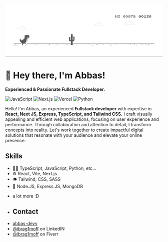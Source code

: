 ![Alt Text](./dino.gif)

# 👋 Hey there, I'm Abbas!
**Experienced & Passionate Fullstack Developer.**

![JavaScript](https://img.shields.io/badge/Code-JavaScript-informational?style=flat&logo=javascript&color=F7DF1E)
![Next.js](https://img.shields.io/badge/Framework-Next.js-informational?style=flat&logo=next.js&color=000000)
![Vercel](https://img.shields.io/badge/Deployment-Vercel-informational?style=flat&logo=vercel&color=000000)
![Python](https://img.shields.io/badge/Code-Python-informational?style=flat&logo=python&color=3776AB)

Hello! I'm Abbas, an experienced **Fullstack developer** with expertise in **React, Next JS, Express, TypeScript, and Tailwind CSS.** I craft visually appealing and efficient web applications, focusing on user experience and performance. Through collaboration and attention to detail, I transform concepts into reality. Let's work together to create impactful digital solutions that resonate with your audience and elevate your online presence.

## Skills
- 👨‍💻 TypeScript, JavaScript, Python, etc...
- ⚙️ React, Vite, Next.js
- 👁️ Tailwind, CSS, SASS
- 💽 Node.JS, Express.JS, MongoDB
+ a lot more :D

+ ## Contact
- [abbas-devv](https://abbas-devv.vercel.app)
- [@ibrag1moff](https://www.linkedin.com/in/ibrag1moff/) on LinkedIN
- [@ibrag1moff](https://www.fiverr.com/sellers/ibrag1moff/) on Fiverr
